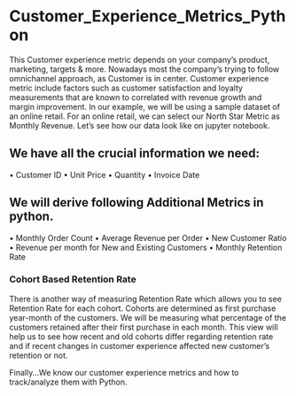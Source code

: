 # Customer_Experience_Metrics_Python

This Customer experience metric depends on your company’s product, marketing, targets & more. Nowadays most the company’s trying to follow omnichannel approach, as Customer is in center. 
Customer experience metric include factors such as customer satisfaction and loyalty measurements that are known to correlated with revenue growth and margin improvement. 
In our example, we will be using a sample dataset of an online retail. For an online retail, we can select our North Star Metric as Monthly Revenue. Let’s see how our data look like on jupyter notebook.

## We have all the crucial information we need:
•	Customer ID
•	Unit Price
•	Quantity
•	Invoice Date

## We will derive following Additional Metrics in python.
•	Monthly Order Count
•	Average Revenue per Order
•	New Customer Ratio
•	Revenue per month for New and Existing Customers
•	Monthly Retention Rate
### Cohort Based Retention Rate
There is another way of measuring Retention Rate which allows you to see Retention Rate for each cohort. Cohorts are determined as first purchase year-month of the customers. We will be measuring what percentage of the customers retained after their first purchase in each month. This view will help us to see how recent and old cohorts differ regarding retention rate and if recent changes in customer experience affected new customer’s retention or not.

Finally…We know our customer experience metrics and how to track/analyze them with Python.
